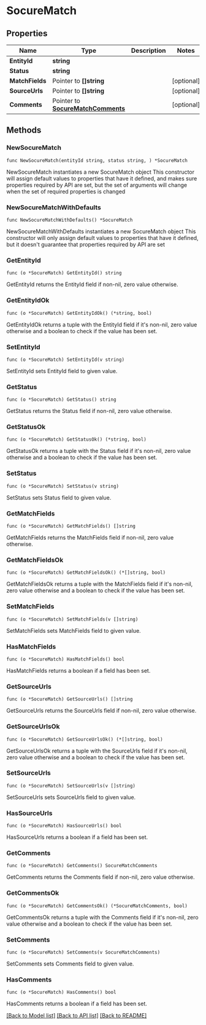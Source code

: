 # SocureMatch

## Properties

Name | Type | Description | Notes
------------ | ------------- | ------------- | -------------
**EntityId** | **string** |  | 
**Status** | **string** |  | 
**MatchFields** | Pointer to **[]string** |  | [optional] 
**SourceUrls** | Pointer to **[]string** |  | [optional] 
**Comments** | Pointer to [**SocureMatchComments**](SocureMatchComments.md) |  | [optional] 

## Methods

### NewSocureMatch

`func NewSocureMatch(entityId string, status string, ) *SocureMatch`

NewSocureMatch instantiates a new SocureMatch object
This constructor will assign default values to properties that have it defined,
and makes sure properties required by API are set, but the set of arguments
will change when the set of required properties is changed

### NewSocureMatchWithDefaults

`func NewSocureMatchWithDefaults() *SocureMatch`

NewSocureMatchWithDefaults instantiates a new SocureMatch object
This constructor will only assign default values to properties that have it defined,
but it doesn't guarantee that properties required by API are set

### GetEntityId

`func (o *SocureMatch) GetEntityId() string`

GetEntityId returns the EntityId field if non-nil, zero value otherwise.

### GetEntityIdOk

`func (o *SocureMatch) GetEntityIdOk() (*string, bool)`

GetEntityIdOk returns a tuple with the EntityId field if it's non-nil, zero value otherwise
and a boolean to check if the value has been set.

### SetEntityId

`func (o *SocureMatch) SetEntityId(v string)`

SetEntityId sets EntityId field to given value.


### GetStatus

`func (o *SocureMatch) GetStatus() string`

GetStatus returns the Status field if non-nil, zero value otherwise.

### GetStatusOk

`func (o *SocureMatch) GetStatusOk() (*string, bool)`

GetStatusOk returns a tuple with the Status field if it's non-nil, zero value otherwise
and a boolean to check if the value has been set.

### SetStatus

`func (o *SocureMatch) SetStatus(v string)`

SetStatus sets Status field to given value.


### GetMatchFields

`func (o *SocureMatch) GetMatchFields() []string`

GetMatchFields returns the MatchFields field if non-nil, zero value otherwise.

### GetMatchFieldsOk

`func (o *SocureMatch) GetMatchFieldsOk() (*[]string, bool)`

GetMatchFieldsOk returns a tuple with the MatchFields field if it's non-nil, zero value otherwise
and a boolean to check if the value has been set.

### SetMatchFields

`func (o *SocureMatch) SetMatchFields(v []string)`

SetMatchFields sets MatchFields field to given value.

### HasMatchFields

`func (o *SocureMatch) HasMatchFields() bool`

HasMatchFields returns a boolean if a field has been set.

### GetSourceUrls

`func (o *SocureMatch) GetSourceUrls() []string`

GetSourceUrls returns the SourceUrls field if non-nil, zero value otherwise.

### GetSourceUrlsOk

`func (o *SocureMatch) GetSourceUrlsOk() (*[]string, bool)`

GetSourceUrlsOk returns a tuple with the SourceUrls field if it's non-nil, zero value otherwise
and a boolean to check if the value has been set.

### SetSourceUrls

`func (o *SocureMatch) SetSourceUrls(v []string)`

SetSourceUrls sets SourceUrls field to given value.

### HasSourceUrls

`func (o *SocureMatch) HasSourceUrls() bool`

HasSourceUrls returns a boolean if a field has been set.

### GetComments

`func (o *SocureMatch) GetComments() SocureMatchComments`

GetComments returns the Comments field if non-nil, zero value otherwise.

### GetCommentsOk

`func (o *SocureMatch) GetCommentsOk() (*SocureMatchComments, bool)`

GetCommentsOk returns a tuple with the Comments field if it's non-nil, zero value otherwise
and a boolean to check if the value has been set.

### SetComments

`func (o *SocureMatch) SetComments(v SocureMatchComments)`

SetComments sets Comments field to given value.

### HasComments

`func (o *SocureMatch) HasComments() bool`

HasComments returns a boolean if a field has been set.


[[Back to Model list]](../README.md#documentation-for-models) [[Back to API list]](../README.md#documentation-for-api-endpoints) [[Back to README]](../README.md)


